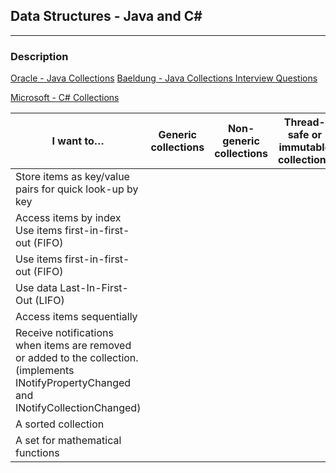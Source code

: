 ## Data Structures - Java and C#
---

### Description


[Oracle - Java Collections](https://docs.oracle.com/javase/tutorial/collections/intro/index.html)
[Baeldung - Java Collections Interview Questions](https://www.baeldung.com/java-collections-interview-questions)

[Microsoft - C# Collections](https://docs.microsoft.com/en-us/dotnet/standard/collections/)


| I want to…  | Generic collections  |  Non-generic collections |  Thread-safe or immutable collections |
|---|---|---|---|
| Store items as key/value pairs for quick look-up by key  |   |   |   |
| Access items by index Use items first-in-first-out (FIFO)|   |   |   |
| Use items first-in-first-out (FIFO)  |   |   |   |
| Use data Last-In-First-Out (LIFO)  |   |   |   |
| Access items sequentially  |   |   |   |
| Receive notifications when items are removed or added to the collection. (implements INotifyPropertyChanged and INotifyCollectionChanged)  |   |   |   |
| A sorted collection  |   |   |   |
| A set for mathematical functions  |   |   |   |
